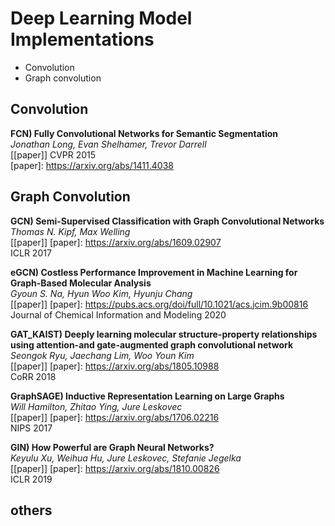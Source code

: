 # Deep Learning Model Implementations
* Convolution
* Graph convolution



## Convolution

**FCN) Fully Convolutional Networks for Semantic Segmentation**   
*Jonathan Long, Evan Shelhamer, Trevor Darrell*   
[[paper]] 
CVPR 2015   
[paper]: https://arxiv.org/abs/1411.4038   
  

## Graph Convolution  
**GCN) Semi-Supervised Classification with Graph Convolutional Networks**   
*Thomas N. Kipf, Max Welling*  
[[paper]] [paper]: https://arxiv.org/abs/1609.02907   
ICLR 2017   

**eGCN) Costless Performance Improvement in Machine Learning for Graph-Based Molecular Analysis**   
*Gyoun S. Na, Hyun Woo Kim, Hyunju Chang*  
[[paper]] [paper]: https://pubs.acs.org/doi/full/10.1021/acs.jcim.9b00816   
Journal of Chemical Information and Modeling 2020  

**GAT_KAIST) Deeply learning molecular structure-property relationships using attention-and gate-augmented graph convolutional network**   
*Seongok Ryu, Jaechang Lim, Woo Youn Kim*  
[[paper]] [paper]: https://arxiv.org/abs/1805.10988   
CoRR 2018   

**GraphSAGE) Inductive Representation Learning on Large Graphs**   
*Will Hamilton, Zhitao Ying, Jure Leskovec*  
[[paper]] [paper]: https://arxiv.org/abs/1706.02216   
NIPS 2017   

**GIN) How Powerful are Graph Neural Networks?**   
*Keyulu Xu, Weihua Hu, Jure Leskovec, Stefanie Jegelka*  
[[paper]] [paper]: https://arxiv.org/abs/1810.00826   
ICLR 2019   
## others

